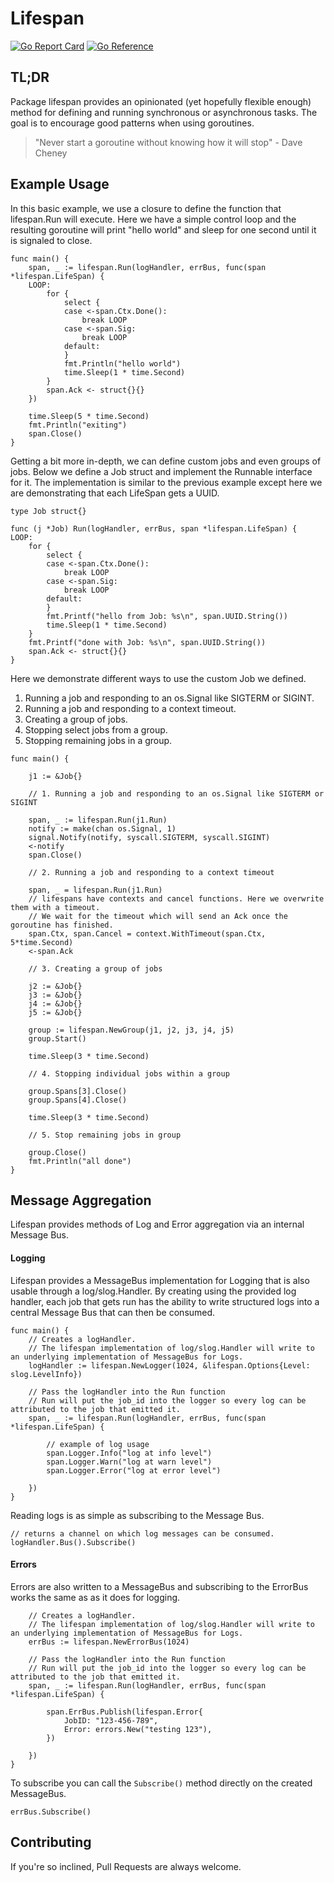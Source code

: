 # Lifespan
[![Go Report Card](https://goreportcard.com/badge/github.com/jharshman/lifespan)](https://goreportcard.com/report/github.com/jharshman/lifespan)
[![Go Reference](https://pkg.go.dev/badge/github.com/jharshman/lifespan.svg)](https://pkg.go.dev/github.com/jharshman/lifespan)

## TL;DR

Package lifespan provides an opinionated (yet hopefully flexible enough) method for defining and running synchronous or asynchronous tasks.
The goal is to encourage good patterns when using goroutines.

> "Never start a goroutine without knowing how it will stop"
    - Dave Cheney

## Example Usage

In this basic example, we use a closure to define the function that lifespan.Run will execute.
Here we have a simple control loop and the resulting goroutine will print "hello world" and sleep for one second
until it is signaled to close.

```golang
func main() {
	span, _ := lifespan.Run(logHandler, errBus, func(span *lifespan.LifeSpan) {
	LOOP:
		for {
			select {
			case <-span.Ctx.Done():
				break LOOP
			case <-span.Sig:
				break LOOP
			default:
			}
			fmt.Println("hello world")
			time.Sleep(1 * time.Second)
		}
		span.Ack <- struct{}{}
	})

	time.Sleep(5 * time.Second)
	fmt.Println("exiting")
	span.Close()
}
```

Getting a bit more in-depth, we can define custom jobs and even groups of jobs.
Below we define a Job struct and implement the Runnable interface for it. The implementation 
is similar to the previous example except here we are demonstrating that each LifeSpan gets a UUID.

```golang
type Job struct{}

func (j *Job) Run(logHandler, errBus, span *lifespan.LifeSpan) {
LOOP:
	for {
		select {
		case <-span.Ctx.Done():
			break LOOP
		case <-span.Sig:
			break LOOP
		default:
		}
		fmt.Printf("hello from Job: %s\n", span.UUID.String())
		time.Sleep(1 * time.Second)
	}
	fmt.Printf("done with Job: %s\n", span.UUID.String())
	span.Ack <- struct{}{}
}
```

Here we demonstrate different ways to use the custom Job we defined.

1. Running a job and responding to an os.Signal like SIGTERM or SIGINT.
2. Running a job and responding to a context timeout.
3. Creating a group of jobs.
4. Stopping select jobs from a group.
5. Stopping remaining jobs in a group.

```golang
func main() {

	j1 := &Job{}
	
	// 1. Running a job and responding to an os.Signal like SIGTERM or SIGINT

	span, _ := lifespan.Run(j1.Run)
	notify := make(chan os.Signal, 1)
	signal.Notify(notify, syscall.SIGTERM, syscall.SIGINT)
	<-notify
	span.Close()
	
	// 2. Running a job and responding to a context timeout

	span, _ = lifespan.Run(j1.Run)
	// lifespans have contexts and cancel functions. Here we overwrite them with a timeout.
    // We wait for the timeout which will send an Ack once the goroutine has finished.
	span.Ctx, span.Cancel = context.WithTimeout(span.Ctx, 5*time.Second)
	<-span.Ack
	
	// 3. Creating a group of jobs

	j2 := &Job{}
	j3 := &Job{}
	j4 := &Job{}
	j5 := &Job{}

	group := lifespan.NewGroup(j1, j2, j3, j4, j5)
	group.Start()

	time.Sleep(3 * time.Second)
	
	// 4. Stopping individual jobs within a group

	group.Spans[3].Close()
	group.Spans[4].Close()

	time.Sleep(3 * time.Second)
	
	// 5. Stop remaining jobs in group

	group.Close()
	fmt.Println("all done")
}
```

## Message Aggregation

Lifespan provides methods of Log and Error aggregation via an internal Message Bus.

#### Logging

Lifespan provides a MessageBus implementation for Logging that is also usable through a log/slog.Handler.
By creating using the provided log handler, each job that gets run has the ability to write structured logs into 
a central Message Bus that can then be consumed.

```golang
func main() {
	// Creates a logHandler.
	// The lifespan implementation of log/slog.Handler will write to an underlying implementation of MessageBus for Logs.
    logHandler := lifespan.NewLogger(1024, &lifespan.Options{Level: slog.LevelInfo})
	
	// Pass the logHandler into the Run function
	// Run will put the job_id into the logger so every log can be attributed to the job that emitted it.
	span, _ := lifespan.Run(logHandler, errBus, func(span *lifespan.LifeSpan) {
		
		// example of log usage
		span.Logger.Info("log at info level")
		span.Logger.Warn("log at warn level")
		span.Logger.Error("log at error level")
		
	})
}
```

Reading logs is as simple as subscribing to the Message Bus.

```golang
// returns a channel on which log messages can be consumed.
logHandler.Bus().Subscribe()
```

#### Errors

Errors are also written to a MessageBus and subscribing to the ErrorBus works the same as as it does for logging.

```golang
	// Creates a logHandler.
	// The lifespan implementation of log/slog.Handler will write to an underlying implementation of MessageBus for Logs.
    errBus := lifespan.NewErrorBus(1024)
	
	// Pass the logHandler into the Run function
	// Run will put the job_id into the logger so every log can be attributed to the job that emitted it.
	span, _ := lifespan.Run(logHandler, errBus, func(span *lifespan.LifeSpan) {

        span.ErrBus.Publish(lifespan.Error{
            JobID: "123-456-789",
            Error: errors.New("testing 123"),
        })
		
	})
}
```

To subscribe you can call the `Subscribe()` method directly on the created MessageBus.

```golang
errBus.Subscribe()
```


## Contributing

If you're so inclined, Pull Requests are always welcome.

